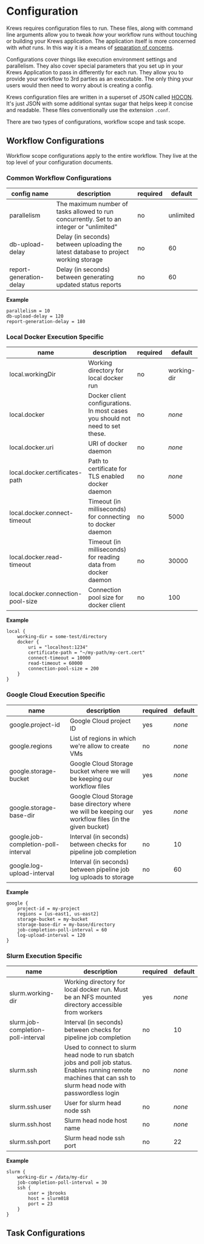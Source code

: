 # Configuration

Krews requires configuration files to run. These files, along with command line arguments allow you to tweak *how*
your workflow runs without touching or building your Krews application. The application itself is more concerned 
with *what* runs. In this way it is a means of 
[separation of concerns](https://en.wikipedia.org/wiki/Separation_of_concerns). 

Configurations cover things like execution environment settings and parallelism. They also cover special parameters 
that you set up in your Krews Application to pass in differently for each run. They allow you to provide your 
workflow to 3rd parties as an executable. The only thing your users would then need to worry about is creating 
a config.

Krews configuration files are written in a superset of JSON called 
[HOCON](https://github.com/lightbend/config/blob/master/HOCON.md). It's just JSON with some additional syntax sugar 
that helps keep it concise and readable. These files conventionally use the extension `.conf`.

There are two types of configurations, workflow scope and task scope.

## Workflow Configurations

Workflow scope configurations apply to the entire workflow. They live at the top level of your configuration documents.

### Common Workflow Configurations

config name | description | required | default
--- | --- | --- | ---
parallelism | The maximum number of tasks allowed to run concurrently. Set to an integer or "unlimited" | no | unlimited 
db-upload-delay | Delay (in seconds) between uploading the latest database to project working storage | no | 60
report-generation-delay | Delay (in seconds) between generating updated status reports | no | 60

**Example**

```hocon
parallelism = 10
db-upload-delay = 120
report-generation-delay = 180
```

### Local Docker Execution Specific

name | description | required | default
--- | --- | --- | ---
local.workingDir | Working directory for local docker run | no | working-dir
local.docker | Docker client configurations. In most cases you should not need to set these. | no | *none*
local.docker.uri | URI of docker daemon | no | *none*
local.docker.certificates-path | Path to certificate for TLS enabled docker daemon | no | *none*
local.docker.connect-timeout | Timeout (in milliseconds) for connecting to docker daemon | no | 5000
local.docker.read-timeout | Timeout (in milliseconds) for reading data from docker daemon | no | 30000
local.docker.connection-pool-size | Connection pool size for docker client | no | 100

**Example**

```hocon
local {
    working-dir = some-test/directory
    docker {
        uri = "localhost:1234"
        certificate-path = "~/my-path/my-cert.cert"
        connect-timeout = 10000
        read-timeout = 60000
        connection-pool-size = 200
    }
}
```

### Google Cloud Execution Specific

name | description | required | default
--- | --- | --- | ---
google.project-id | Google Cloud project ID | yes | *none*
google.regions | List of regions in which we're allow to create VMs | no | *none*
google.storage-bucket | Google Cloud Storage bucket where we will be keeping our workflow files | yes | *none*
google.storage-base-dir | Google Cloud Storage base directory where we will be keeping our workflow files (in the given bucket) | yes | *none*
google.job-completion-poll-interval | Interval (in seconds) between checks for pipeline job completion | no | 10
google.log-upload-interval | Interval (in seconds) between  pipeline job log uploads to storage | no | 60

**Example**

```hocon
google {
    project-id = my-project
    regions = [us-east1, us-east2]
    storage-bucket = my-bucket
    storage-base-dir = my-base/directory
    job-completion-poll-interval = 60
    log-upload-interval = 120
}
```

### Slurm Execution Specific

name | description | required | default
--- | --- | --- | ---
slurm.working-dir | Working directory for local docker run. Must be an NFS mounted directory accessible from workers | yes | *none*
slurm.job-completion-poll-interval | Interval (in seconds) between checks for pipeline job completion | no | 10
slurm.ssh | Used to connect to slurm head node to run sbatch jobs and poll job status. Enables running remote machines that can ssh to slurm head node with passwordless login | no | *none*
slurm.ssh.user | User for slurm head node ssh | no | *none*
slurm.ssh.host | Slurm head node host name | no | *none*
slurm.ssh.port | Slurm head node ssh port | no | 22

**Example**

```hocon
slurm {
    working-dir = /data/my-dir
    job-completion-poll-interval = 30
    ssh {
        user = jbrooks
        host = slurm018
        port = 23
    }
}
```

## Task Configurations
